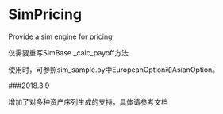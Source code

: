 # SimPricing
Provide a sim engine for pricing

仅需要重写SimBase._calc_payoff方法

使用时，可参照sim_sample.py中EuropeanOption和AsianOption。

###2018.3.9

增加了对多种资产序列生成的支持，具体请参考文档